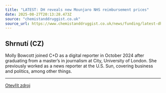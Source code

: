 ```yaml
---
title: "LATEST: DH reveals new Mounjaro NHS reimbursement prices"
date: 2025-08-27T20:13:28.473Z
source: "chemistanddruggist.co.uk"
source_url: https://www.chemistanddruggist.co.uk/news/funding/latest-dh-reveals-new-mounjaro-nhs-reimbursement-prices-F5RGTAUMHNAN5IQVPNPE2SW75Q/
---
```


## Shrnutí (CZ)
Molly Bowcott joined C+D as a digital reporter in October 2024 after graduating from a master’s in journalism at City, University of London. She previously worked as a news reporter at the U.S. Sun, covering business and politics, among other things.

---

[Otevřít zdroj](https://www.chemistanddruggist.co.uk/news/funding/latest-dh-reveals-new-mounjaro-nhs-reimbursement-prices-F5RGTAUMHNAN5IQVPNPE2SW75Q/)

